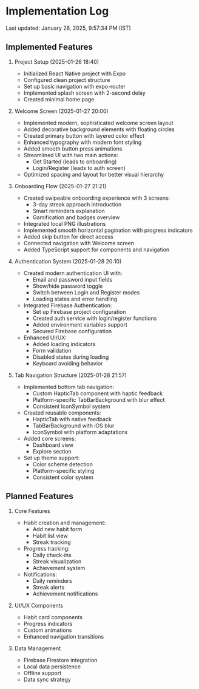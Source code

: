 #  Implementation Log
Last updated: January 28, 2025, 9:57:34 PM (IST)

## Implemented Features
1. Project Setup (2025-01-26 18:40)
   - Initialized React Native project with Expo
   - Configured clean project structure
   - Set up basic navigation with expo-router
   - Implemented splash screen with 2-second delay
   - Created minimal home page

2. Welcome Screen (2025-01-27 20:00)
   - Implemented modern, sophisticated welcome screen layout
   - Added decorative background elements with floating circles
   - Created primary button with layered color effect
   - Enhanced typography with modern font styling
   - Added smooth button press animations
   - Streamlined UI with two main actions:
     * Get Started (leads to onboarding)
     * Login/Register (leads to auth screen)
   - Optimized spacing and layout for better visual hierarchy

3. Onboarding Flow (2025-01-27 21:21)
   - Created swipeable onboarding experience with 3 screens:
     * 3-day streak approach introduction
     * Smart reminders explanation
     * Gamification and badges overview
   - Integrated local PNG illustrations
   - Implemented smooth horizontal pagination with progress indicators
   - Added skip button for direct access
   - Connected navigation with Welcome screen
   - Added TypeScript support for components and navigation

4. Authentication System (2025-01-28 20:10)
   - Created modern authentication UI with:
     * Email and password input fields
     * Show/hide password toggle
     * Switch between Login and Register modes
     * Loading states and error handling
   - Integrated Firebase Authentication:
     * Set up Firebase project configuration
     * Created auth service with login/register functions
     * Added environment variables support
     * Secured Firebase configuration
   - Enhanced UI/UX:
     * Added loading indicators
     * Form validation
     * Disabled states during loading
     * Keyboard avoiding behavior

5. Tab Navigation Structure (2025-01-28 21:57)
   - Implemented bottom tab navigation:
     * Custom HapticTab component with haptic feedback
     * Platform-specific TabBarBackground with blur effect
     * Consistent IconSymbol system
   - Created reusable components:
     * HapticTab with native feedback
     * TabBarBackground with iOS blur
     * IconSymbol with platform adaptations
   - Added core screens:
     * Dashboard view
     * Explore section
   - Set up theme support:
     * Color scheme detection
     * Platform-specific styling
     * Consistent color system

## Planned Features
1. Core Features
   - Habit creation and management:
     * Add new habit form
     * Habit list view
     * Streak tracking
   - Progress tracking:
     * Daily check-ins
     * Streak visualization
     * Achievement system
   - Notifications:
     * Daily reminders
     * Streak alerts
     * Achievement notifications

2. UI/UX Components
   - Habit card components
   - Progress indicators
   - Custom animations
   - Enhanced navigation transitions

3. Data Management
   - Firebase Firestore integration
   - Local data persistence
   - Offline support
   - Data sync strategy